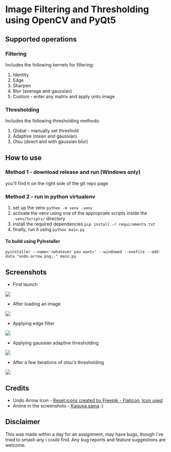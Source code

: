 # Image Filtering and Thresholding using OpenCV and PyQt5

## Supported operations

### Filtering  
Includes the following kernels for filtering:
1. Identity
2. Edge
3. Sharpen
4. Blur (average and gaussian)
6. Custom - enter any matrix and apply onto image

### Thresholding
Includes the following thresholding methods:
1. Global - manually set threshold
2. Adaptive (mean and gaussian)
3. Otsu (direct and with gaussian blur)

## How to use

### Method 1 - download release and run (Windows only)  
you'll find it on the right side of the git repo page

### Method 2 - run in python virtualenv  
1. set up the venv `python -m venv .venv`
2. activate the venv using one of the appropriate scripts inside the `.venv/Scripts/` directory
3. install the required dependencies `pip install -r requirements.txt`
4. finally, run it using `python main.py`

#### To build using PyInstaller
`pyinstaller --name='<whatever you want>' --windowed --onefile --add-data "undo-arrow.png;." main.py`

## Screenshots

- First launch  
<img src="https://github.com/r3dacted42/dip-filter-thresh-gui/blob/master/screenshots/0.png?raw=true">

- After loading an image  
<img src="https://github.com/r3dacted42/dip-filter-thresh-gui/blob/master/screenshots/1.png?raw=true">

- Applying edge filter  
<img src="https://github.com/r3dacted42/dip-filter-thresh-gui/blob/master/screenshots/2.png?raw=true">

- Applying gaussian adaptive thresholding  
<img src="https://github.com/r3dacted42/dip-filter-thresh-gui/blob/master/screenshots/3.png?raw=true">

- After a few iterations of otsu's thresholding  
<img src="https://github.com/r3dacted42/dip-filter-thresh-gui/blob/master/screenshots/4.png?raw=true">

## Credits

- Undo Arrow Icon - <a href="https://www.flaticon.com/free-icons/reset" title="reset icons">Reset icons created by Freepik - Flaticon</a>, [Icon used](https://www.flaticon.com/free-icon/undo-arrow_82004)
- Anime in the screenshots - [Kaguya sama](https://myanimelist.net/anime/37999/Kaguya-sama_wa_Kokurasetai__Tensai-tachi_no_Renai_Zunousen) :)

## Disclaimer

This was made within a day for an assignment, may have bugs, though i've tried to smash any i could find. Any bug reports and feature suggestions are welcome.
